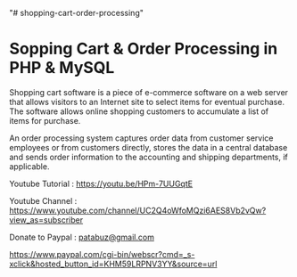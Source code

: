 "# shopping-cart-order-processing" 

Sopping Cart & Order Processing in PHP & MySQL
======================================================================================

Shopping cart software is a piece of e-commerce software on a web server that allows visitors to an Internet site to select items for eventual purchase. The software allows online shopping customers to accumulate a list of items for purchase.

An order processing system captures order data from customer service employees or from customers directly, stores the data in a central database and sends order information to the accounting and shipping departments, if applicable.



Youtube Tutorial : https://youtu.be/HPm-7UUGqtE

Youtube Channel : https://www.youtube.com/channel/UC2Q4oWfoMQzi6AES8Vb2vQw?view_as=subscriber

Donate to Paypal : patabuz@gmail.com

https://www.paypal.com/cgi-bin/webscr?cmd=_s-xclick&hosted_button_id=KHM59LRPNV3YY&source=url
